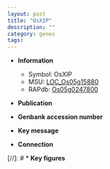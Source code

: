 ```yaml
---
layout: post
title: "OsXIP"
description: ""
category: genes
tags: 
---
```


* **Information**  
    + Symbol: OsXIP  
    + MSU: [LOC_Os05g15880](http://rice.uga.edu/cgi-bin/ORF_infopage.cgi?orf=LOC_Os05g15880)  
    + RAPdb: [Os05g0247800](http://rapdb.dna.affrc.go.jp/viewer/gbrowse_details/irgsp1?name=Os05g0247800)  

* **Publication**  

* **Genbank accession number**  

* **Key message**  

* **Connection**  

[//]: # * **Key figures**  



